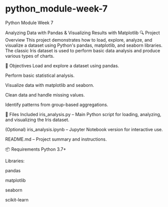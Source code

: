 # python_module-week-7
 Python Module Week 7

Analyzing Data with Pandas & Visualizing Results with Matplotlib
🔍 Project Overview
This project demonstrates how to load, explore, analyze, and visualize a dataset using Python's pandas, matplotlib, and seaborn libraries. The classic Iris dataset is used to perform basic data analysis and produce various types of charts.

🎯 Objectives
Load and explore a dataset using pandas.

Perform basic statistical analysis.

Visualize data with matplotlib and seaborn.

Clean data and handle missing values.

Identify patterns from group-based aggregations.

📁 Files Included
iris_analysis.py – Main Python script for loading, analyzing, and visualizing the Iris dataset.

(Optional) iris_analysis.ipynb – Jupyter Notebook version for interactive use.

README.md – Project summary and instructions.

📦 Requirements
Python 3.7+

Libraries:

pandas

matplotlib

seaborn

scikit-learn
